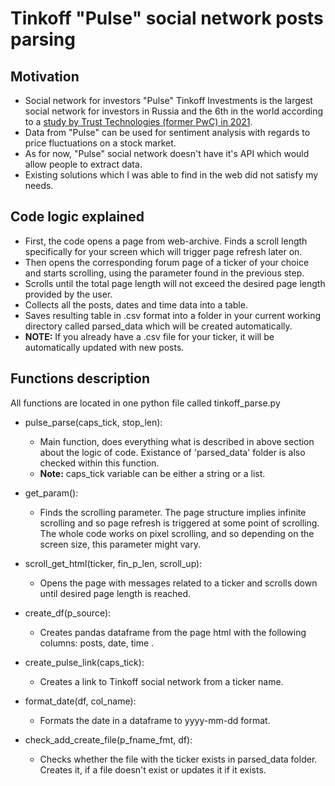 # **Tinkoff "Pulse" social network posts parsing**

## **Motivation**
- Social network for investors "Pulse" Tinkoff Investments is the largest social network for investors in Russia and the 6th in the world according to a [study by Trust Technologies (former PwC) in 2021](https://www.tinkoff.ru/about/news/09-12-2022-pulse-is-recognized-largest-social-network-for-investors-in-russia/).
- Data from "Pulse" can be used for sentiment analysis with regards to price fluctuations on a stock market.
- As for now, "Pulse" social network doesn't have it's API which would allow people to extract data.
- Existing solutions which I was able to find in the web did not satisfy my needs.

## **Code logic explained**
- First, the code opens a page from web-archive. Finds a scroll length specifically for your screen which will trigger page refresh later on. 
- Then opens the corresponding forum page of a ticker of your choice and starts scrolling, using the parameter found in the previous step.
- Scrolls until the total page length will not exceed the desired page length provided by the user.
- Collects all the posts, dates and time data into a table.
- Saves resulting table in .csv format into a folder in your current working directory called parsed_data which will be created automatically.
- **NOTE:** If you already have a .csv file for your ticker, it will be automatically updated with new posts.

## **Functions description**
All functions are located in one python file called tinkoff_parse.py

- pulse_parse(caps_tick, stop_len):
  -  Main function, does everything what is described in above section about the logic of code. Existance of 'parsed_data' folder is also checked within this function.
  - **Note:** caps_tick variable can be either a string or a list.

- get_param():
  - Finds the scrolling parameter. The page structure implies infinite scrolling and so page refresh is triggered at some point of scrolling. The whole code works on pixel scrolling, and so depending on the screen size, this parameter might vary.

- scroll_get_html(ticker, fin_p_len, scroll_up):
  - Opens the page with messages related to a ticker and scrolls down until desired page length is reached.

- create_df(p_source):
  - Creates pandas dataframe from the page html with the following columns: posts, date, time .

- create_pulse_link(caps_tick):
  - Creates a link to Tinkoff social network from a ticker name.

- format_date(df, col_name):
  - Formats the date in a dataframe to yyyy-mm-dd format.

- check_add_create_file(p_fname_fmt, df):
  - Checks whether the file with the ticker exists in parsed_data folder. Creates it, if a file doesn't exist or updates it if it exists.     
